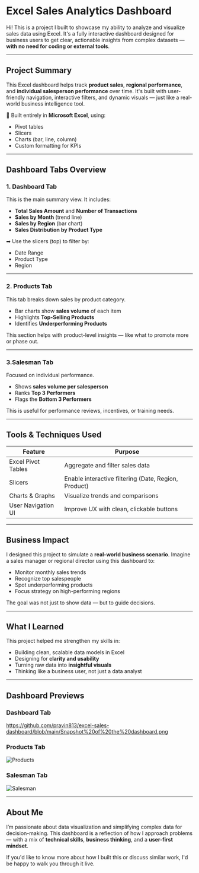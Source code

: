 # Excel Sales Analytics Dashboard

Hi! This is a project I built to showcase my ability to analyze and visualize sales data using Excel. It's a fully interactive dashboard designed for business users to get clear, actionable insights from complex datasets — **with no need for coding or external tools**.

---

## Project Summary

This Excel dashboard helps track **product sales**, **regional performance**, and **individual salesperson performance** over time. It's built with user-friendly navigation, interactive filters, and dynamic visuals — just like a real-world business intelligence tool.

🔧 Built entirely in **Microsoft Excel**, using:
- Pivot tables
- Slicers
- Charts (bar, line, column)
- Custom formatting for KPIs

---

##  Dashboard Tabs Overview

### 1. Dashboard Tab
This is the main summary view. It includes:
- **Total Sales Amount** and **Number of Transactions**
- **Sales by Month** (trend line)
- **Sales by Region** (bar chart)
- **Sales Distribution by Product Type**

➡ Use the slicers (top) to filter by:
- Date Range
- Product Type
- Region

---

### 2.  Products Tab
This tab breaks down sales by product category.

- Bar charts show **sales volume** of each item
- Highlights **Top-Selling Products**
- Identifies **Underperforming Products**

This section helps with product-level insights — like what to promote more or phase out.

---

### 3.Salesman Tab
Focused on individual performance.

- Shows **sales volume per salesperson**
-  Ranks **Top 3 Performers**
- Flags the **Bottom 3 Performers**

This is useful for performance reviews, incentives, or training needs.

---

## Tools & Techniques Used

| Feature              | Purpose                                    |
|----------------------|--------------------------------------------|
| Excel Pivot Tables   | Aggregate and filter sales data            |
| Slicers              | Enable interactive filtering (Date, Region, Product) |
| Charts & Graphs      | Visualize trends and comparisons           |
| User Navigation UI   | Improve UX with clean, clickable buttons   |

---

## Business Impact

I designed this project to simulate a **real-world business scenario**. Imagine a sales manager or regional director using this dashboard to:

- Monitor monthly sales trends
- Recognize top salespeople
- Spot underperforming products
- Focus strategy on high-performing regions

The goal was not just to show data — but to guide decisions.

---

## What I Learned

This project helped me strengthen my skills in:
- Building clean, scalable data models in Excel
- Designing for **clarity and usability**
- Turning raw data into **insightful visuals**
- Thinking like a business user, not just a data analyst

---

## Dashboard Previews

### Dashboard Tab
https://github.com/pravin813/excel-sales-dashboard/blob/main/Snapshot%20of%20the%20dashboard.png

### Products Tab
![Products](screenshots/products.png)

### Salesman Tab
![Salesman](screenshots/salesman.png)

---

## About Me

I’m passionate about data visualization and simplifying complex data for decision-making. This dashboard is a reflection of how I approach problems — with a mix of **technical skills**, **business thinking**, and a **user-first mindset**.

If you'd like to know more about how I built this or discuss similar work, I'd be happy to walk you through it live.



